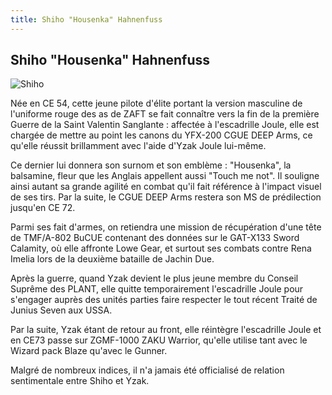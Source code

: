 ```yaml
---
title: Shiho "Housenka" Hahnenfuss
---
```


Shiho "Housenka" Hahnenfuss
---------------------------


![Shiho ](/images/stories/manga/astray/persos/Shiho.png)

Née en CE 54, cette jeune pilote d'élite portant la version masculine de l'uniforme rouge des as de ZAFT se fait connaître vers la fin de la première Guerre de la Saint Valentin Sanglante : affectée à l'escadrille Joule, elle est chargée de mettre au point les canons du YFX-200 CGUE DEEP Arms, ce qu'elle réussit brillamment avec l'aide d'Yzak Joule lui-même.


Ce dernier lui donnera son surnom et son emblème : "Housenka", la balsamine, fleur que les Anglais appellent aussi "Touch me not". Il souligne ainsi autant sa grande agilité en combat qu'il fait référence à l'impact visuel de ses tirs. Par la suite, le CGUE DEEP Arms restera son MS de prédilection jusqu'en CE 72.


Parmi ses fait d'armes, on retiendra une mission de récupération d'une tête de TMF/A-802 BuCUE contenant des données sur le GAT-X133 Sword Calamity, où elle affronte Lowe Gear, et surtout ses combats contre Rena Imelia lors de la deuxième bataille de Jachin Due.


Après la guerre, quand Yzak devient le plus jeune membre du Conseil Suprême des PLANT, elle quitte temporairement l'escadrille Joule pour s'engager auprès des unités parties faire respecter le tout récent Traité de Junius Seven aux USSA. 


Par la suite, Yzak étant de retour au front, elle réintègre l'escadrille Joule et en CE73 passe sur ZGMF-1000 ZAKU Warrior, qu'elle utilise tant avec le Wizard pack Blaze qu'avec le Gunner.


Malgré de nombreux indices, il n'a jamais été officialisé de relation sentimentale entre Shiho et Yzak.


